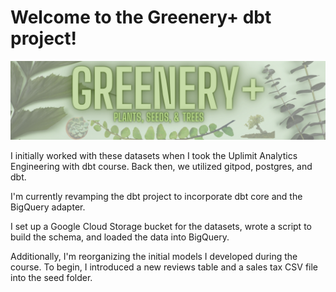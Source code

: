 <!--# bq_dbt_bi-->

# Welcome to the Greenery+ dbt project!

<img src = "/assets/Greenery.png" alt="drawing"/>

I initially worked with these datasets when I took the Uplimit Analytics Engineering with dbt course. Back then, we utilized gitpod, postgres, and dbt. 

I'm currently revamping the dbt project to incorporate dbt core and the BigQuery adapter.

I set up a Google Cloud Storage bucket for the datasets, wrote a script to build the schema, and loaded the data into BigQuery.

Additionally, I'm reorganizing the initial models I developed during the course. To begin, I introduced a new reviews table and a sales tax CSV file into the seed folder.